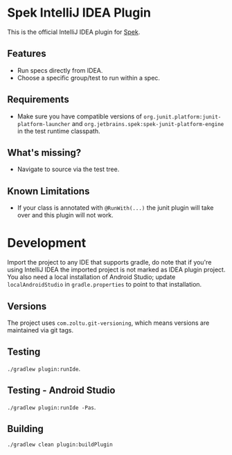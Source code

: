 # Spek IntelliJ IDEA Plugin
This is the official IntelliJ IDEA plugin for [Spek](https://github.com/JetBrains/spek).

## Features
- Run specs directly from IDEA.
- Choose a specific group/test to run within a spec.

## Requirements
- Make sure you have compatible versions of `org.junit.platform:junit-platform-launcher` and `org.jetbrains.spek:spek-junit-platform-engine` in the test runtime classpath.


## What's missing?
- Navigate to source via the test tree.

## Known Limitations
- If your class is annotated with `@RunWith(...)` the junit plugin will take over and this plugin will not work.

# Development
Import the project to any IDE that supports gradle, do note that if you're using IntelliJ IDEA the imported project 
is not marked as IDEA plugin project. You also need a local installation of Android Studio; update `localAndroidStudio`
in `gradle.properties` to point to that installation.

## Versions
The project uses `com.zoltu.git-versioning`, which means versions are maintained via git tags.


## Testing
`./gradlew plugin:runIde`.

## Testing - Android Studio
`./gradlew plugin:runIde -Pas`.

## Building
`./gradlew clean plugin:buildPlugin`
